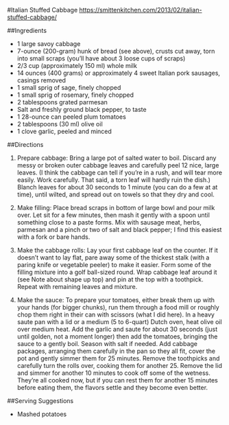 #Italian Stuffed Cabbage
https://smittenkitchen.com/2013/02/italian-stuffed-cabbage/

##Ingredients

- 1 large savoy cabbage
- 7-ounce (200-gram) hunk of bread (see above), crusts cut away, torn into small scraps (you’ll have about 3 loose cups of scraps)
- 2/3 cup (approximately 150 ml) whole milk
- 14 ounces (400 grams) or approximately 4 sweet Italian pork sausages, casings removed
- 1 small sprig of sage, finely chopped
- 1 small sprig of rosemary, finely chopped
- 2 tablespoons grated parmesan
- Salt and freshly ground black pepper, to taste
- 1 28-ounce can peeled plum tomatoes
- 2 tablespoons (30 ml) olive oil
- 1 clove garlic, peeled and minced

##Directions

1. Prepare cabbage: Bring a large pot of salted water to boil. Discard any messy or broken outer cabbage leaves and carefully peel 12 nice, large leaves. (I think the cabbage can tell if you’re in a rush, and will tear more easily. Work carefully. That said, a torn leaf will hardly ruin the dish.) Blanch leaves for about 30 seconds to 1 minute (you can do a few at at time), until wilted, and spread out on towels so that they dry and cool.

2. Make filling: Place bread scraps in bottom of large bowl and pour milk over. Let sit for a few minutes, then mash it gently with a spoon until something close to a paste forms. Mix with sausage meat, herbs, parmesan and a pinch or two of salt and black pepper; I find this easiest with a fork or bare hands.

3. Make the cabbage rolls: Lay your first cabbage leaf on the counter. If it doesn’t want to lay flat, pare away some of the thickest stalk (with a paring knife or vegetable peeler) to make it easier. Form some of the filling mixture into a golf ball-sized round. Wrap cabbage leaf around it (see Note about shape up top) and pin at the top with a toothpick. Repeat with remaining leaves and mixture.

4. Make the sauce: To prepare your tomatoes, either break them up with your hands (for bigger chunks), run them through a food mill or roughly chop them right in their can with scissors (what I did here). In a heavy saute pan with a lid or a medium (5 to 6-quart) Dutch oven, heat olive oil over medium heat. Add the garlic and saute for about 30 seconds (just until golden, not a moment longer) then add the tomatoes, bringing the sauce to a gently boil. Season with salt if needed. Add cabbage packages, arranging them carefully in the pan so they all fit, cover the pot and gently simmer them for 25 minutes. Remove the toothpicks and carefully turn the rolls over, cooking them for another 25. Remove the lid and simmer for another 10 minutes to cook off some of the wetness. They’re all cooked now, but if you can rest them for another 15 minutes before eating them, the flavors settle and they become even better.

##Serving Suggestions
- Mashed potatoes

